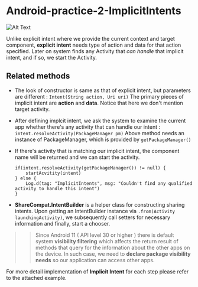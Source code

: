 # Android-practice-2-ImplicitIntents

![Alt Text](https://github.com/RobinKim-SWEngineer/Images-for-document/blob/master/ImplicitIntents.gif)

Unlike explicit intent where we provide the current context and target component, **explicit intent** needs type of action and data for that action specified. Later on system finds any Activity that *can handle* that implicit intent, and if so, we start the Activity.

## Related methods
- The look of constructor is same as that of explicit intent, but parameters are different  :
`Intent(String action, Uri uri)` 
    The primary pieces of implicit intent are **action** and **data**. Notice that here we don't mention target activity.

- After defining implcit intent, we ask the system to examine the current app whether there's any activity that can handle our intent  :
`intent.resolveActivity(PackageManager pm)` 
    Above method needs an instance of PackageManager, which is provided by `getPackageManager()`

- If there's activity that is matching our implicit intent, the component name will be returned and we can start the activity.
    ```
    if(intent.resolveActivity(getPackageManager()) != null) {
        startAcvitity(intent)
    } else {
        Log.d(tag: "ImplicitIntents", msg: "Couldn't find any qualified activity to handle this intent")
    }
    ```
- **ShareCompat.IntentBuilder** is a helper class for constructing sharing intents. Upon getting an IntentBuilder instance via `.from(Activity launchingActivity)`, we subsequently call setters for necessary information and finally, start a chooser.

>> Since Android 11 ( API level 30 or higher ) there is default system **visibility filtering** which affects the return result of methods that query for the information about the other apps on the device. In such case, we need to **declare package visibility needs** so our application can access other apps.

For more detail implementation of **Implicit Intent** for each step please refer to the attached example.

